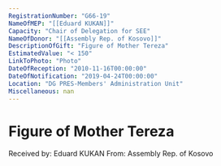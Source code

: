 ```yaml
---
RegistrationNumber: "G66-19"
NameOfMEP: "[[Eduard KUKAN]]"
Capacity: "Chair of Delegation for SEE"
NameOfDonor: "[[Assembly Rep. of Kosovo]]"
DescriptionOfGift: "Figure of Mother Tereza"
EstimatedValue: "< 150"
LinkToPhoto: "Photo"
DateOfReception: "2010-11-16T00:00:00"
DateOfNotification: "2019-04-24T00:00:00"
Location: "DG PRES-Members' Administration Unit"
Miscellaneous: nan
---
```


# Figure of Mother Tereza

Received by: Eduard KUKAN
From: Assembly Rep. of Kosovo
